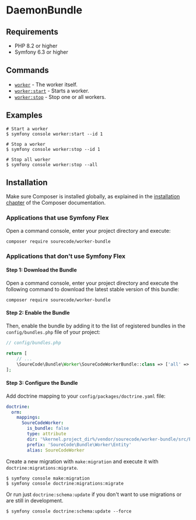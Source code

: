 
# DaemonBundle

## Requirements

- PHP 8.2 or higher
- Symfony 6.3 or higher

## Commands

- [`worker`](./worker.md) - The worker itself.
- [`worker:start`](./worker-start.md) - Starts a worker.
- [`worker:stop`](./worker-stop.md) - Stop one or all workers.

## Examples

```shell
# Start a worker
$ symfony console worker:start --id 1

# Stop a worker
$ symfony console worker:stop --id 1

# Stop all worker
$ symfony console worker:stop --all
```

## Installation

Make sure Composer is installed globally, as explained in the
[installation chapter](https://getcomposer.org/doc/00-intro.md)
of the Composer documentation.

### Applications that use Symfony Flex

Open a command console, enter your project directory and execute:

```console
composer require sourecode/worker-bundle
```

### Applications that don't use Symfony Flex

#### Step 1: Download the Bundle

Open a command console, enter your project directory and execute the
following command to download the latest stable version of this bundle:

```console
composer require sourecode/worker-bundle
```

#### Step 2: Enable the Bundle

Then, enable the bundle by adding it to the list of registered bundles
in the `config/bundles.php` file of your project:

```php
// config/bundles.php

return [
    // ...
    \SoureCode\Bundle\Worker\SoureCodeWorkerBundle::class => ['all' => true],
];
```

#### Step 3: Configure the Bundle

Add doctrine mapping to your `config/packages/doctrine.yaml` file:

```yaml
doctrine:
  orm:
    mappings:
      SoureCodeWorker:
        is_bundle: false
        type: attribute
        dir: '%kernel.project_dir%/vendor/sourecode/worker-bundle/src/Entity'
        prefix: 'SoureCode\Bundle\Worker\Entity'
        alias: SoureCodeWorker
```

Create a new migration with `make:migration` and execute it with `doctrine:migrations:migrate`.

```shell
$ symfony console make:migration
$ symfony console doctrine:migrations:migrate
```

Or run just `doctrine:schema:update` if you don't want to use migrations or are still in development.

```shell
$ symfony console doctrine:schema:update --force
```
